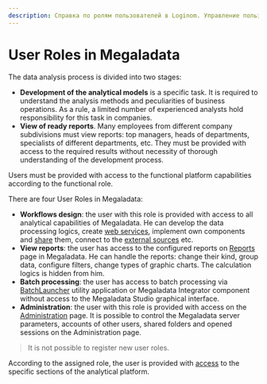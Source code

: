```yaml
---
description: Справка по ролям пользователей в Loginom. Управление пользователями. Выбор ролей из списка доступных. Проектирование сценариев. Просмотр отчётов. Пакетное выполнение. Администрирование.
---
```

# User Roles in Megaladata

The data analysis process is divided into two stages:

* **Development of the analytical models** is a specific task. It is required to understand the analysis methods and peculiarities of business operations. As a rule, a limited number of experienced analysts hold responsibility for this task in companies.
* **View of ready reports**. Many employees from different company subdivisions must view reports: top managers, heads of departments, specialists of different departments, etc. They must be provided with access to the required results without necessity of thorough understanding of the development process.

Users must be provided with access to the functional platform capabilities according to the functional role.

There are four User Roles in Megaladata:

* **Workflows design**: the user with this role is provided with access to all analytical capabilities of Megaladata. He can develop the data processing logics, create [web services](./../../integration/web-services/README.md), implement own components and [share](./../../processors/integration/README.md) them, connect to the [external sources](./../../integration/connections/README.md) etc.
* **View reports**: the user has access to the configured reports on [Reports](./../../report/README.md) page in Megaladata. He can handle the reports: change their kind, group data, configure filters, change types of graphic charts. The calculation logics is hidden from him.
* **Batch processing**: the user has access to batch processing via [BatchLauncher](./../../workflow/batchlauncher.md) utility application or Megaladata Integrator component without access to the Megaladata Studio graphical interface.
* **Administration**: the user with this role is provided with access on the [Administration](./../../admin/README.md) page.  It is possible to control the Megaladata server parameters, accounts of other users, shared folders and opened sessions on the Administration page.

> It is not possible to register new user roles.

According to the assigned role, the user is provided with [access](./access-matrix.md) to the specific sections of the analytical platform.


